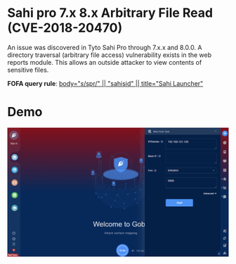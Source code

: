 # Sahi pro 7.x 8.x Arbitrary File Read (CVE-2018-20470)

An issue was discovered in Tyto Sahi Pro through 7.x.x and 8.0.0. A directory traversal (arbitrary file access) vulnerability exists in the web reports module. This allows an outside attacker to view contents of sensitive files.

**FOFA query rule**: [body="_s_/spr/" || "sahisid" || title="Sahi Launcher"](https://fofa.so/result?qbase64=Ym9keT0iX3NfL3Nwci8iIHx8ICJzYWhpc2lkIiB8fCB0aXRsZT0iU2FoaSBMYXVuY2hlciI%3D)

# Demo

![](Sahi_pro_7.x_8.x_Arbitrary_File_Read_CVE_2018_20470.gif)